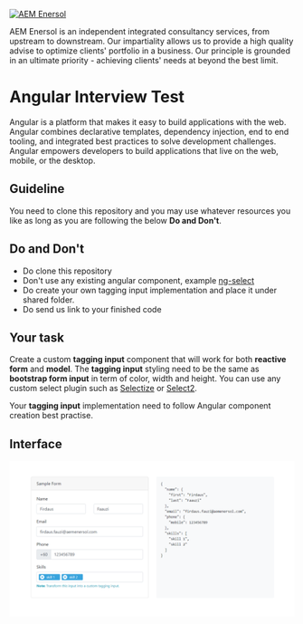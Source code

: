 [![AEM Enersol](http://i0.wp.com/aemenersol.com/wp-content/uploads/2015/12/Logo-AEM-for-MegaProject-Final.png?fit=290%2C129)](http://aemenersol.com)

AEM Enersol is an independent integrated consultancy services, from upstream to downstream. Our impartiality allows us to provide a high quality advise to optimize clients' portfolio in a business. Our principle is grounded in an ultimate priority - achieving clients' needs at beyond the best limit.

# Angular Interview Test

Angular is a platform that makes it easy to build applications with the web. Angular combines declarative templates, dependency injection, end to end tooling, and integrated best practices to solve development challenges. Angular empowers developers to build applications that live on the web, mobile, or the desktop.

## Guideline

You need to clone this repository and you may use whatever resources you like as long as you are following the below **Do and Don't**.

## Do and Don't
   - Do clone this repository
   - Don't use any existing angular component, example [ng-select](https://ng-select.github.io/ng-select)
   - Do create your own tagging input implementation and place it under shared folder.
   - Do send us link to your finished code

## Your task

Create a custom **tagging input** component that will work for both **reactive form** and **model**. The **tagging input** styling need to be the same as **bootstrap form input** in term of color, width and height. You can use any custom select plugin such as [Selectize](https://github.com/selectize/selectize.js) or [Select2](https://github.com/select2/select2).

Your **tagging input** implementation need to follow Angular component creation best practise.

## Interface

[![Custom Tagging Interface](src/assets/img/custom-tagging.png)]()
